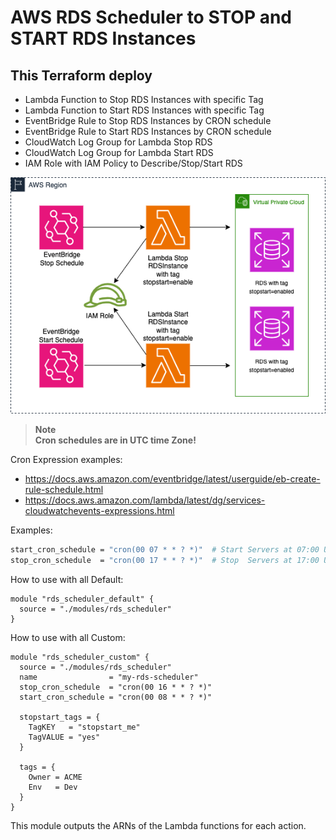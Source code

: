 # AWS RDS Scheduler to STOP and START RDS Instances

## This Terraform deploy

- Lambda Function to Stop RDS Instances with specific Tag
- Lambda Function to Start RDS Instances with specific Tag
- EventBridge Rule to Stop RDS Instances by CRON schedule
- EventBridge Rule to Start RDS Instances by CRON schedule
- CloudWatch Log Group for Lambda Stop RDS
- CloudWatch Log Group for Lambda Start RDS
- IAM Role with IAM Policy to Describe/Stop/Start RDS

![Diagram](img/readme.png)

>__Note__  
**Cron schedules are in UTC time Zone!**

Cron Expression examples:

- <https://docs.aws.amazon.com/eventbridge/latest/userguide/eb-create-rule-schedule.html>
- <https://docs.aws.amazon.com/lambda/latest/dg/services-cloudwatchevents-expressions.html>

Examples:

```bash
start_cron_schedule = "cron(00 07 * * ? *)"  # Start Servers at 07:00 UTC
stop_cron_schedule  = "cron(00 17 * * ? *)"  # Stop  Servers at 17:00 UTC
```

How to use with all Default:

```hcl
module "rds_scheduler_default" {
  source = "./modules/rds_scheduler"
}
```

How to use with all Custom:

```hcl
module "rds_scheduler_custom" {
  source = "./modules/rds_scheduler"
  name                = "my-rds-scheduler"
  stop_cron_schedule  = "cron(00 16 * * ? *)"
  start_cron_schedule = "cron(00 08 * * ? *)"

  stopstart_tags = {
    TagKEY   = "stopstart_me"
    TagVALUE = "yes"
  }

  tags = {
    Owner = ACME
    Env   = Dev
  }
}

```

This module outputs the ARNs of the Lambda functions for each action.
